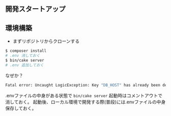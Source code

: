 ## 開発スタートアップ

## 環境構築
- まずリポジトリからクローンする
```bash
$ composer install
# .env 消しておく
$ bin/cake server
# .env 追加しておく
```
なぜか？
```bash
Fatal error: Uncaught LogicException: Key "DB_HOST" has already been defined in getenv() in
```
.envファイルの中身がある状態で `bin/cake server` 起動時はコメントアウトで消しておく。
起動後、ローカル環境で開発する際(普段)には.envファイルの中身保存しておく。
